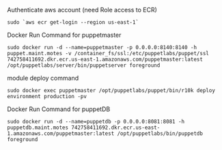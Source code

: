 Authenticate aws account (need Role access to ECR)
```
sudo `aws ecr get-login --region us-east-1`
```
Docker Run Command for puppetmaster
```
sudo docker run -d --name=puppetmaster -p 0.0.0.0:8140:8140 -h puppet.maint.motes -v /container_fs/ssl:/etc/puppetlabs/puppet/ssl 742758411692.dkr.ecr.us-east-1.amazonaws.com/puppetmaster:latest /opt/puppetlabs/server/bin/puppetserver foreground
```
module deploy command
```
sudo docker exec puppetmaster /opt/puppetlabs/puppet/bin/r10k deploy environment production -pv
```
Docker Run Command for puppetDB
```
sudo docker run -d --name=puppetdb -p 0.0.0.0:8081:8081 -h puppetdb.maint.motes 742758411692.dkr.ecr.us-east-1.amazonaws.com/puppetmaster:latest /opt/puppetlabs/bin/puppetdb foreground
```

